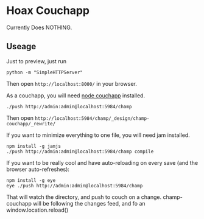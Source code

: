 Hoax Couchapp
==============

Currently Does NOTHING.

Useage
------

Just to preview, just run

    python -m "SimpleHTTPServer"

Then open `http://localhost:8000/` in your browser.


As a couchapp, you will need [node couchapp](https://github.com/mikeal/node.couchapp.js) installed.

    ./push http://admin:admin@localhost:5984/champ

Then open `http://localhost:5984/champ/_design/champ-couchapp/_rewrite/`

If you want to minimize everything to one file, you will need jam installed.

    npm install -g jamjs
    ./push http://admin:admin@localhost:5984/champ compile


If you want to be really cool and have auto-reloading on every save (and the browser auto-refreshes):

    npm install -g eye
    eye ./push http://admin:admin@localhost:5984/champ

That will watch the directory, and push to couch on a change. champ-couchapp will be following the changes feed, and fo an window.location.reload()


